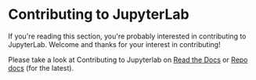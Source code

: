 # Contributing to JupyterLab

If you're reading this section, you're probably interested in contributing to
JupyterLab. Welcome and thanks for your interest in contributing!

Please take a look at Contributing to Jupyterlab on
[Read the Docs](https://jupyterlab.readthedocs.io/en/4.0.x/developer/contributing.html) or
[Repo docs](docs/source/developer/contributing.rst) (for the latest).
